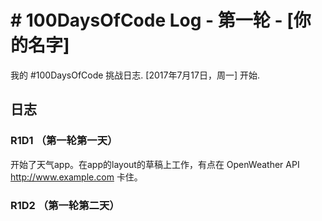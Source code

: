 # # 100DaysOfCode Log - 第一轮 - [你的名字]

我的 #100DaysOfCode 挑战日志. [2017年7月17日，周一] 开始.

## 日志

### R1D1 （第一轮第一天）
开始了天气app。在app的layout的草稿上工作，有点在 OpenWeather API http://www.example.com 卡住。

### R1D2 （第一轮第二天）
